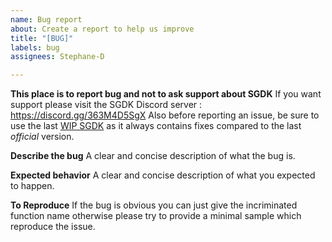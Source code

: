 ```yaml
---
name: Bug report
about: Create a report to help us improve
title: "[BUG]"
labels: bug
assignees: Stephane-D

---
```


**This place is to report bug and not to ask support about SGDK**
If you want support please visit the SGDK Discord server : https://discord.gg/363M4D5SgX
Also before reporting an issue, be sure to use the last [WIP SGDK](https://github.com/Stephane-D/SGDK/archive/refs/heads/master.zip) as it always contains fixes compared to the last _official_ version.

**Describe the bug**
A clear and concise description of what the bug is.

**Expected behavior**
A clear and concise description of what you expected to happen.

**To Reproduce**
If the bug is obvious you can just give the incriminated function name otherwise please try to provide a minimal sample which reproduce the issue.
